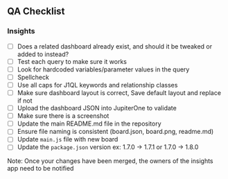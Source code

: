 ## QA Checklist

### Insights

- [ ] Does a related dashboard already exist, and should it be tweaked or added to instead?
- [ ] Test each query to make sure it works
- [ ] Look for hardcoded variables/parameter values in the query
- [ ] Spellcheck
- [ ] Use all caps for J1QL keywords and relationship classes
- [ ] Make sure dashboard layout is correct, Save default layout and replace if not
- [ ] Upload the dashboard JSON into JupiterOne to validate
- [ ] Make sure there is a screenshot
- [ ] Update the main README.md file in the repository
- [ ] Ensure file naming is consistent (board.json, board.png, readme.md)
- [ ] Update `main.js` file with new board
- [ ] Update the `package.json` version ex: 1.7.0 -> 1.7.1 or 1.7.0 -> 1.8.0

Note: Once your changes have been merged, the owners of the insights app need to be notified
